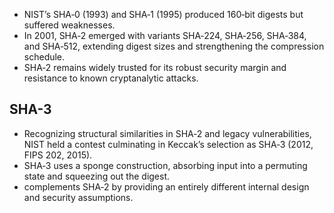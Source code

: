 - NIST’s SHA‑0 (1993) and SHA‑1 (1995) produced 160‑bit digests but suffered weaknesses.
- In 2001, SHA‑2 emerged with variants SHA‑224, SHA‑256, SHA‑384, and SHA‑512, extending digest sizes and strengthening the compression schedule.
- SHA‑2 remains widely trusted for its robust security margin and resistance to known cryptanalytic attacks.

## SHA-3
- Recognizing structural similarities in SHA‑2 and legacy vulnerabilities, NIST held a contest culminating in Keccak’s selection as SHA‑3 (2012, FIPS 202, 2015).
- SHA‑3 uses a sponge construction, absorbing input into a permuting state and squeezing out the digest.
- complements SHA‑2 by providing an entirely different internal design and security assumptions.
